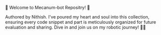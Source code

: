 🚀 Welcome to Mecanum-bot Repositry! 🤖

Authored by Nithish. I've poured my heart and soul into this collection, ensuring every code snippet and part is meticulously organized for future evaluation and sharing. Dive in and join us on my robotic journey! 🤖✨
